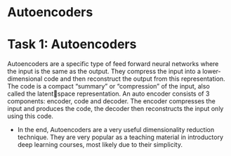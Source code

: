 # Autoencoders

# Task 1: Autoencoders
Autoencoders are a specific type of feed forward neural networks where the input is the same as the
output. They compress the input into a lower-dimensional code and then reconstruct the output from this
representation. The code is a compact “summary” or “compression” of the input, also called the latentspace representation. An auto encoder consists of 3 components: encoder, code and decoder. The encoder compresses the input and produces the code, the decoder then reconstructs the input only using this code.

- In the end, Autoencoders are a very useful dimensionality reduction technique. They are very popular
as a teaching material in introductory deep learning courses, most likely due to their simplicity.
